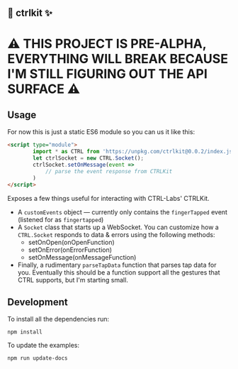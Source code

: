 🧠 ctrlkit ✨
---

# ⚠️ THIS PROJECT IS PRE-ALPHA, EVERYTHING WILL BREAK BECAUSE I'M STILL FIGURING OUT THE API SURFACE ⚠️


## Usage

For now this is just a static ES6 module so you can us it like this:

```html
<script type="module">
        import * as CTRL from 'https://unpkg.com/ctrlkit@0.0.2/index.js';
        let ctrlSocket = new CTRL.Socket();
        ctrlSocket.setOnMessage(event =>
            // parse the event response from CTRLKit
        )
</script>
```

Exposes a few things useful for interacting with CTRL-Labs' CTRLKit.

- A `customEvents` object — currently only contains the `fingerTapped` event (listened for as `fingertapped`)
- A `Socket` class that starts up a WebSocket. You can customize how a `CTRL.Socket` responds to data & errors using the following methods:
    - setOnOpen(onOpenFunction)
    - setOnError(onErrorFunction)
    - setOnMessage(onMessageFunction)
- Finally, a rudimentary `parseTapData` function that parses tap data for you. Eventually this should be a function support all the gestures that CTRL supports, but I'm starting small.

## Development

To install all the dependencies run:

```
npm install
```

To update the examples:

```
npm run update-docs
```
